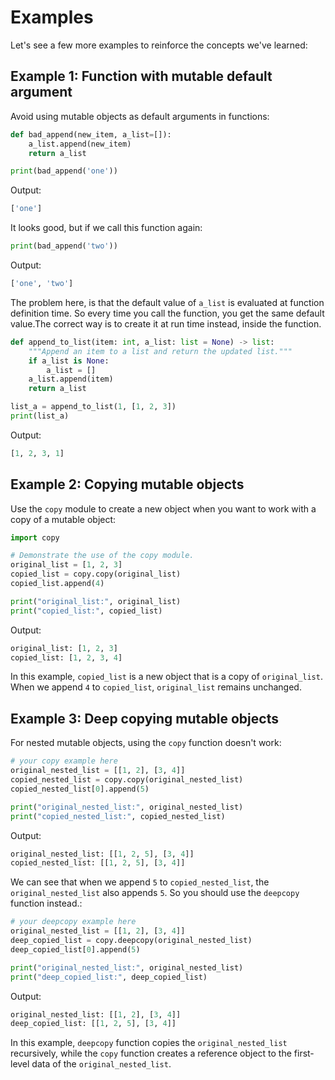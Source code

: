 # Examples

Let's see a few more examples to reinforce the concepts we've learned:

## Example 1: Function with mutable default argument

Avoid using mutable objects as default arguments in functions:

```python
def bad_append(new_item, a_list=[]):
    a_list.append(new_item)
    return a_list

print(bad_append('one'))
```

Output:

```python
['one']
```

It looks good, but if we call this function again:

```python
print(bad_append('two'))
```

Output:

```python
['one', 'two']
```

The problem here, is that the default value of `a_list` is evaluated at function definition time. So every time you call the function, you get the same default value.The correct way is to create it at run time instead, inside the function.

```python
def append_to_list(item: int, a_list: list = None) -> list:
    """Append an item to a list and return the updated list."""
    if a_list is None:
        a_list = []
    a_list.append(item)
    return a_list

list_a = append_to_list(1, [1, 2, 3])
print(list_a)
```

Output:

```python
[1, 2, 3, 1]
```

## Example 2: Copying mutable objects

Use the `copy` module to create a new object when you want to work with a copy of a mutable object:

```python
import copy

# Demonstrate the use of the copy module.
original_list = [1, 2, 3]
copied_list = copy.copy(original_list)
copied_list.append(4)

print("original_list:", original_list)
print("copied_list:", copied_list)
```

Output:

```python
original_list: [1, 2, 3]
copied_list: [1, 2, 3, 4]
```

In this example, `copied_list` is a new object that is a copy of `original_list`. When we append `4` to `copied_list`, `original_list` remains unchanged.

## Example 3: Deep copying mutable objects

For nested mutable objects, using the `copy` function doesn't work:

```python
# your copy example here
original_nested_list = [[1, 2], [3, 4]]
copied_nested_list = copy.copy(original_nested_list)
copied_nested_list[0].append(5)

print("original_nested_list:", original_nested_list)
print("copied_nested_list:", copied_nested_list)
```

Output:

```python
original_nested_list: [[1, 2, 5], [3, 4]]
copied_nested_list: [[1, 2, 5], [3, 4]]
```

We can see that when we append `5` to `copied_nested_list`, the `original_nested_list` also appends `5`. So you should use the `deepcopy` function instead.:

```python
# your deepcopy example here
original_nested_list = [[1, 2], [3, 4]]
deep_copied_list = copy.deepcopy(original_nested_list)
deep_copied_list[0].append(5)

print("original_nested_list:", original_nested_list)
print("deep_copied_list:", deep_copied_list)
```

Output:

```python
original_nested_list: [[1, 2], [3, 4]]
deep_copied_list: [[1, 2, 5], [3, 4]]
```

In this example, `deepcopy` function copies the `original_nested_list` recursively, while the `copy` function creates a reference object to the first-level data of the `original_nested_list`.

